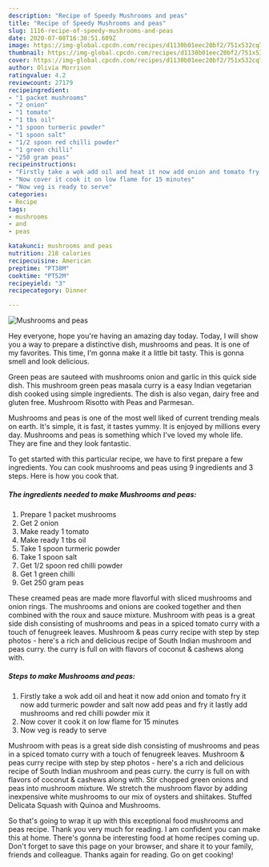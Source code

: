```yaml
---
description: "Recipe of Speedy Mushrooms and peas"
title: "Recipe of Speedy Mushrooms and peas"
slug: 1116-recipe-of-speedy-mushrooms-and-peas
date: 2020-07-08T16:38:51.609Z
image: https://img-global.cpcdn.com/recipes/d1130b01eec20bf2/751x532cq70/mushrooms-and-peas-recipe-main-photo.jpg
thumbnail: https://img-global.cpcdn.com/recipes/d1130b01eec20bf2/751x532cq70/mushrooms-and-peas-recipe-main-photo.jpg
cover: https://img-global.cpcdn.com/recipes/d1130b01eec20bf2/751x532cq70/mushrooms-and-peas-recipe-main-photo.jpg
author: Olivia Morrison
ratingvalue: 4.2
reviewcount: 27179
recipeingredient:
- "1 packet mushrooms"
- "2 onion"
- "1 tomato"
- "1 tbs oil"
- "1 spoon turmeric powder"
- "1 spoon salt"
- "1/2 spoon red chilli powder"
- "1 green chilli"
- "250 gram peas"
recipeinstructions:
- "Firstly take a wok add oil and heat it now add onion and tomato fry it now add turmeric powder and salt now add peas and fry it lastly add mushrooms and red chilli powder mix it"
- "Now cover it cook it on low flame for 15 minutes"
- "Now veg is ready to serve"
categories:
- Recipe
tags:
- mushrooms
- and
- peas

katakunci: mushrooms and peas 
nutrition: 218 calories
recipecuisine: American
preptime: "PT38M"
cooktime: "PT52M"
recipeyield: "3"
recipecategory: Dinner

---
```



![Mushrooms and peas](https://img-global.cpcdn.com/recipes/d1130b01eec20bf2/751x532cq70/mushrooms-and-peas-recipe-main-photo.jpg)

Hey everyone, hope you're having an amazing day today. Today, I will show you a way to prepare a distinctive dish, mushrooms and peas. It is one of my favorites. This time, I'm gonna make it a little bit tasty. This is gonna smell and look delicious.

Green peas are sauteed with mushrooms onion and garlic in this quick side dish. This mushroom green peas masala curry is a easy Indian vegetarian dish cooked using simple ingredients. The dish is also vegan, dairy free and gluten free. Mushroom Risotto with Peas and Parmesan.

Mushrooms and peas is one of the most well liked of current trending meals on earth. It's simple, it is fast, it tastes yummy. It is enjoyed by millions every day. Mushrooms and peas is something which I've loved my whole life. They are fine and they look fantastic.


To get started with this particular recipe, we have to first prepare a few ingredients. You can cook mushrooms and peas using 9 ingredients and 3 steps. Here is how you cook that.

<!--inarticleads1-->

##### The ingredients needed to make Mushrooms and peas:

1. Prepare 1 packet mushrooms
1. Get 2 onion
1. Make ready 1 tomato
1. Make ready 1 tbs oil
1. Take 1 spoon turmeric powder
1. Take 1 spoon salt
1. Get 1/2 spoon red chilli powder
1. Get 1 green chilli
1. Get 250 gram peas


These creamed peas are made more flavorful with sliced mushrooms and onion rings. The mushrooms and onions are cooked together and then combined with the roux and sauce mixture. Mushroom with peas is a great side dish consisting of mushrooms and peas in a spiced tomato curry with a touch of fenugreek leaves. Mushroom &amp; peas curry recipe with step by step photos - here&#39;s a rich and delicious recipe of South Indian mushroom and peas curry. the curry is full on with flavors of coconut &amp; cashews along with. 

<!--inarticleads2-->

##### Steps to make Mushrooms and peas:

1. Firstly take a wok add oil and heat it now add onion and tomato fry it now add turmeric powder and salt now add peas and fry it lastly add mushrooms and red chilli powder mix it
1. Now cover it cook it on low flame for 15 minutes
1. Now veg is ready to serve


Mushroom with peas is a great side dish consisting of mushrooms and peas in a spiced tomato curry with a touch of fenugreek leaves. Mushroom &amp; peas curry recipe with step by step photos - here&#39;s a rich and delicious recipe of South Indian mushroom and peas curry. the curry is full on with flavors of coconut &amp; cashews along with. Stir chopped green onions and peas into mushroom mixture. We stretch the mushroom flavor by adding inexpensive white mushrooms to our mix of oysters and shiitakes. Stuffed Delicata Squash with Quinoa and Mushrooms. 

So that's going to wrap it up with this exceptional food mushrooms and peas recipe. Thank you very much for reading. I am confident you can make this at home. There's gonna be interesting food at home recipes coming up. Don't forget to save this page on your browser, and share it to your family, friends and colleague. Thanks again for reading. Go on get cooking!
